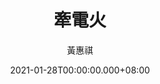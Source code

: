 ---
issue: 414
title: 牽電火
author: 黃惠祺
date: 2021-01-28T00:00:00.000+08:00
topic: 懷想
difficulty: 1
wikidata: Q131449260
wikidata_link: https://www.wikidata.org/wiki/Q131449260
author_wikidata_link: https://www.wikidata.org/wiki/Q131448494
author_wikidata: Q131448494
---